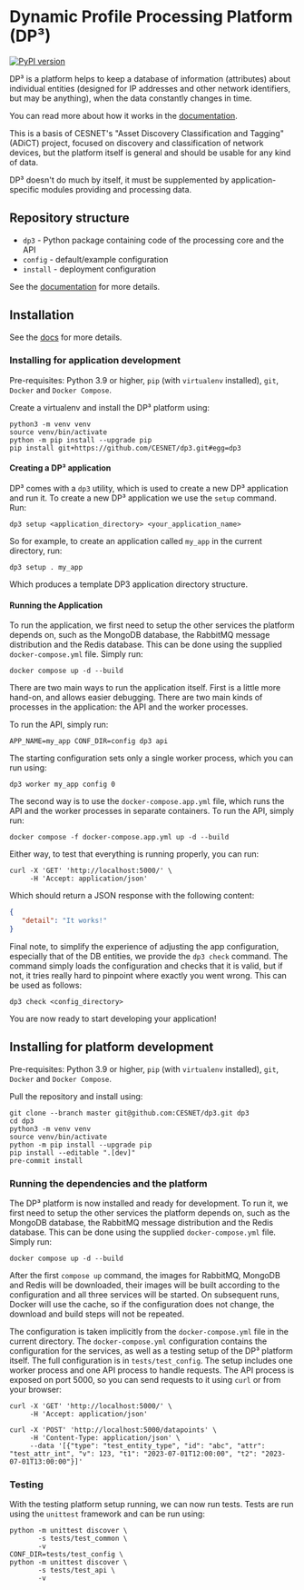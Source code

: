 # Dynamic Profile Processing Platform (DP³)

[![PyPI version](https://badge.fury.io/py/dp-cubed.svg)](https://pypi.org/project/dp-cubed/)

DP³ is a platform helps to keep a database of information (attributes) about individual
entities (designed for IP addresses and other network identifiers, but may be anything),
when the data constantly changes in time.

You can read more about how it works in the [documentation](https://cesnet.github.io/dp3/architecture/).

This is a basis of CESNET's "Asset Discovery Classification and Tagging" (ADiCT) project,
focused on discovery and classification of network devices,
but the platform itself is general and should be usable for any kind of data.

DP³ doesn't do much by itself, it must be supplemented by application-specific modules providing
and processing data.

## Repository structure

* `dp3` - Python package containing code of the processing core and the API
* `config` - default/example configuration
* `install` - deployment configuration

See the [documentation](https://cesnet.github.io/dp3/) for more details.

## Installation

See the [docs](https://cesnet.github.io/dp3/install/) for more details.

### Installing for application development

Pre-requisites: Python 3.9 or higher, `pip` (with `virtualenv` installed), `git`, `Docker` and `Docker Compose`.

Create a virtualenv and install the DP³ platform using:

```shell
python3 -m venv venv
source venv/bin/activate
python -m pip install --upgrade pip
pip install git+https://github.com/CESNET/dp3.git#egg=dp3
```

#### Creating a DP³ application

DP³ comes with a `dp3` utility, which is used to create a new DP³ application and run it.
To create a new DP³ application we use the `setup` command. Run:

```shell
dp3 setup <application_directory> <your_application_name> 
```

So for example, to create an application called `my_app` in the current directory, run:

```shell
dp3 setup . my_app
```

Which produces a template DP3 application directory structure.

#### Running the Application

To run the application, we first need to setup the other services the platform depends on,
such as the MongoDB database, the RabbitMQ message distribution and the Redis database.
This can be done using the supplied `docker-compose.yml` file. Simply run:

```shell
docker compose up -d --build
```
There are two main ways to run the application itself. First is a little more hand-on, 
and allows easier debugging. 
There are two main kinds of processes in the application: the API and the worker processes.

To run the API, simply run:

```shell
APP_NAME=my_app CONF_DIR=config dp3 api
```

The starting configuration sets only a single worker process, which you can run using:

```shell
dp3 worker my_app config 0     
```

The second way is to use the `docker-compose.app.yml` file, which runs the API and the worker processes
in separate containers. To run the API, simply run:

```shell
docker compose -f docker-compose.app.yml up -d --build
```

Either way, to test that everything is running properly, you can run:
```shell
curl -X 'GET' 'http://localhost:5000/' \
     -H 'Accept: application/json' 
```

Which should return a JSON response with the following content:
```json
{
   "detail": "It works!"
}
```

Final note, to simplify the experience of adjusting the app configuration, 
especially that of the DB entities, we provide the `dp3 check` command.
The command simply loads the configuration and checks that it is valid, but if not,
it tries really hard to pinpoint where exactly you went wrong. This can be used as follows:

```shell
dp3 check <config_directory>
```

You are now ready to start developing your application!

## Installing for platform development

Pre-requisites: Python 3.9 or higher, `pip` (with `virtualenv` installed), `git`, `Docker` and `Docker Compose`.

Pull the repository and install using:

```shell
git clone --branch master git@github.com:CESNET/dp3.git dp3 
cd dp3
python3 -m venv venv
source venv/bin/activate  
python -m pip install --upgrade pip  
pip install --editable ".[dev]" 
pre-commit install
```

### Running the dependencies and the platform

The DP³ platform is now installed and ready for development.
To run it, we first need to setup the other services the platform depends on,
such as the MongoDB database, the RabbitMQ message distribution and the Redis database.
This can be done using the supplied `docker-compose.yml` file. Simply run:

```shell
docker compose up -d --build
```

After the first `compose up` command, the images for RabbitMQ, MongoDB and Redis will be downloaded,
their images will be built according to the configuration and all three services will be started.
On subsequent runs, Docker will use the cache, so if the configuration does not change, the download
and build steps will not be repeated.

The configuration is taken implicitly from the `docker-compose.yml` file in the current directory.
The `docker-compose.yml` configuration contains the configuration for the services,
as well as a testing setup of the DP³ platform itself. 
The full configuration is in `tests/test_config`.
The setup includes one worker process and one API process to handle requests. 
The API process is exposed on port 5000, so you can send requests to it using `curl` or from your browser:

```shell
curl -X 'GET' 'http://localhost:5000/' \
     -H 'Accept: application/json' 
```
```shell
curl -X 'POST' 'http://localhost:5000/datapoints' \
     -H 'Content-Type: application/json' \
     --data '[{"type": "test_entity_type", "id": "abc", "attr": "test_attr_int", "v": 123, "t1": "2023-07-01T12:00:00", "t2": "2023-07-01T13:00:00"}]'
```

### Testing

With the testing platform setup running, we can now run tests. 
Tests are run using the `unittest` framework and can be run using:

```shell
python -m unittest discover \
       -s tests/test_common \
       -v
CONF_DIR=tests/test_config \
python -m unittest discover \
       -s tests/test_api \
       -v
```
